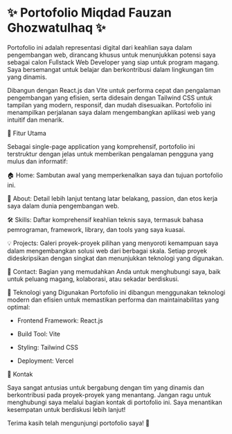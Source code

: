 # ✨ Portofolio Miqdad Fauzan Ghozwatulhaq ✨

Portofolio ini adalah representasi digital dari keahlian saya dalam pengembangan web, dirancang khusus untuk menunjukkan potensi saya sebagai calon Fullstack Web Developer yang siap untuk program magang. Saya bersemangat untuk belajar dan berkontribusi dalam lingkungan tim yang dinamis.

Dibangun dengan React.js dan Vite untuk performa cepat dan pengalaman pengembangan yang efisien, serta didesain dengan Tailwind CSS untuk tampilan yang modern, responsif, dan mudah disesuaikan. Portofolio ini menampilkan perjalanan saya dalam mengembangkan aplikasi web yang intuitif dan menarik.


🌟 Fitur Utama

Sebagai single-page application yang komprehensif, portofolio ini terstruktur dengan jelas untuk memberikan pengalaman pengguna yang mulus dan informatif:

🏠 Home: Sambutan awal yang memperkenalkan saya dan tujuan portofolio ini.

👤 About: Detail lebih lanjut tentang latar belakang, passion, dan etos kerja saya dalam dunia pengembangan web.

🛠️ Skills: Daftar komprehensif keahlian teknis saya, termasuk bahasa pemrograman, framework, library, dan tools yang saya kuasai.

💡 Projects: Galeri proyek-proyek pilihan yang menyoroti kemampuan saya dalam mengembangkan solusi web dari berbagai skala. Setiap proyek dideskripsikan dengan singkat dan menunjukkan teknologi yang digunakan.

📧 Contact: Bagian yang memudahkan Anda untuk menghubungi saya, baik untuk peluang magang, kolaborasi, atau sekadar berdiskusi.

🚀 Teknologi yang Digunakan
Portofolio ini dibangun menggunakan teknologi modern dan efisien untuk memastikan performa dan maintainabilitas yang optimal:

* Frontend Framework: React.js

* Build Tool: Vite

* Styling: Tailwind CSS

* Deployment: Vercel


🤝 Kontak

Saya sangat antusias untuk bergabung dengan tim yang dinamis dan berkontribusi pada proyek-proyek yang menantang. Jangan ragu untuk menghubungi saya melalui bagian kontak di portofolio ini. Saya menantikan kesempatan untuk berdiskusi lebih lanjut!

Terima kasih telah mengunjungi portofolio saya! 🙏
